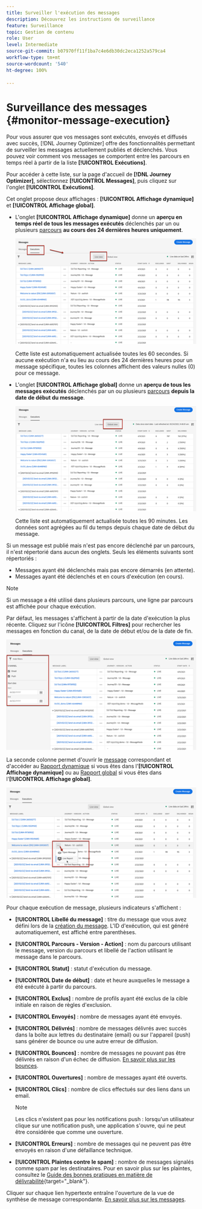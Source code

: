 ```yaml
---
title: Surveiller l'exécution des messages
description: Découvrez les instructions de surveillance
feature: Surveillance
topic: Gestion de contenu
role: User
level: Intermediate
source-git-commit: b07970ff11f1ba7c4e6db30dc2eca1252a579ca4
workflow-type: tm+mt
source-wordcount: '540'
ht-degree: 100%

---
```


# Surveillance des messages {#monitor-message-execution}

Pour vous assurer que vos messages sont exécutés, envoyés et diffusés avec succès, [!DNL Journey Optimizer] offre des fonctionnalités permettant de surveiller les messages actuellement publiés et déclenchés. Vous pouvez voir comment vos messages se comportent entre les parcours <!--and APIs--> en temps réel à partir de la liste **[!UICONTROL Exécutions]**.

Pour accéder à cette liste, sur la page d&#39;accueil de **[!DNL Journey Optimizer]**, sélectionnez **[!UICONTROL Messages]**, puis cliquez sur l&#39;onglet **[!UICONTROL Exécutions]**.

Cet onglet propose deux affichages : **[!UICONTROL Affichage dynamique]** et **[!UICONTROL Affichage global]**.

* L&#39;onglet **[!UICONTROL Affichage dynamique]** donne un **aperçu en temps réel de tous les messages exécutés** déclenchés par un ou plusieurs [parcours](building-journeys/journey.md) **au cours des 24 dernières heures uniquement**.

   ![](assets/message-execution-tab-live.png)

   Cette liste est automatiquement actualisée toutes les 60 secondes. Si aucune exécution n&#39;a eu lieu au cours des 24 dernières heures pour un message spécifique, toutes les colonnes affichent des valeurs nulles (0) pour ce message.

* L&#39;onglet **[!UICONTROL Affichage global]** donne un **aperçu de tous les messages exécutés** déclenchés par un ou plusieurs [parcours](building-journeys/journey.md) **depuis la date de début du message**.

   ![](assets/message-execution-tab-global.png)

   Cette liste est automatiquement actualisée toutes les 90 minutes. Les données sont agrégées au fil du temps depuis chaque date de début du message.

Si un message est publié mais n&#39;est pas encore déclenché par un parcours, il n&#39;est répertorié dans aucun des onglets. Seuls les éléments suivants sont répertoriés :
* Messages ayant été déclenchés mais pas encore démarrés (en attente).
* Messages ayant été déclenchés et en cours d&#39;exécution (en cours).

<!--For multichannel messages, one row per channel is displayed for each message. STILL VALID? looks like NOT-->

>[!NOTE]
>
>Si un message a été utilisé dans plusieurs parcours, une ligne par parcours est affichée pour chaque exécution.

<!--![](assets/message-execution-multichannel.png)-->

<!--If a message has been used in several journeys, the **[!UICONTROL Source]** column displays **[!UICONTROL Multiple]**.-->

Par défaut, les messages s&#39;affichent à partir de la date d&#39;exécution la plus récente. Cliquez sur l&#39;icône **[!UICONTROL Filtres]** pour rechercher les messages en fonction du canal, de la date de début et/ou de la date de fin.

![](assets/message-execution-tab-filters.png)

La <!--**[!UICONTROL Quick action]**-->seconde colonne permet d&#39;ouvrir le [message](create-message.md) correspondant et d&#39;accéder au [Rapport dynamique](reports/live-report.md) si vous êtes dans l&#39;**[!UICONTROL Affichage dynamique]** ou au [Rapport global](reports/global-report.md) si vous êtes dans l&#39;**[!UICONTROL Affichage global]**.

![](assets/message-execution-open-live-report.png)

Pour chaque exécution de message, plusieurs indicateurs s&#39;affichent :

* **[!UICONTROL Libellé du message]** : titre du message que vous avez défini lors de la [création du message](create-message.md). L&#39;ID d&#39;exécution, qui est généré automatiquement, est affiché entre parenthèses.

   <!--**[!UICONTROL Execution ID]**: Automatically generated identifier.
  **[!UICONTROL Source]**: Name of the journey leveraging that message.-->

* **[!UICONTROL Parcours - Version - Action]** : nom du parcours utilisant le message, version du parcours et libellé de l&#39;action utilisant le message dans le parcours.

* **[!UICONTROL Statut]** : statut d&#39;exécution du message. <!--List all the possible statuses? For now only Live status? The user cannot stop or cancel the execution. TBC by Fred-->

* **[!UICONTROL Date de début]** : date et heure auxquelles le message a été exécuté à partir du parcours.

   <!--Targeted: Number of targeted profiles for each message execution. To come?-->

* **[!UICONTROL Exclus]** : nombre de profils ayant été exclus de la cible initiale en raison de règles d&#39;exclusion.

* **[!UICONTROL Envoyés]** : nombre de messages ayant été envoyés.

* **[!UICONTROL Délivrés]** : nombre de messages délivrés avec succès dans la boîte aux lettres du destinataire (email) ou sur l&#39;appareil (push) sans générer de bounce ou une autre erreur de diffusion.

* **[!UICONTROL Bounces]** : nombre de messages ne pouvant pas être délivrés en raison d&#39;un échec de diffusion. [En savoir plus sur les bounces](suppression-list.md).

* **[!UICONTROL Ouvertures]** : nombre de messages ayant été ouverts.

* **[!UICONTROL Clics]** : nombre de clics effectués sur des liens dans un email.

   >[!NOTE]
   >
   >Les clics n&#39;existent pas pour les notifications push : lorsqu&#39;un utilisateur clique sur une notification push, une application s&#39;ouvre, qui ne peut être considérée que comme une ouverture.

* **[!UICONTROL Erreurs]** : nombre de messages qui ne peuvent pas être envoyés en raison d&#39;une défaillance technique.

* **[!UICONTROL Plaintes contre le spam]** : nombre de messages signalés comme spam par les destinataires. Pour en savoir plus sur les plaintes, consultez le [Guide des bonnes pratiques en matière de délivrabilité](https://experienceleague.adobe.com/docs/deliverability-learn/deliverability-best-practice-guide/metrics-for-deliverability/complaints.html?lang=fr#metrics-for-deliverability){target=&quot;_blank&quot;}.

Cliquer sur chaque lien hypertexte entraîne l&#39;ouverture de la vue de synthèse de message correspondante. [En savoir plus sur les messages](create-message.md).
